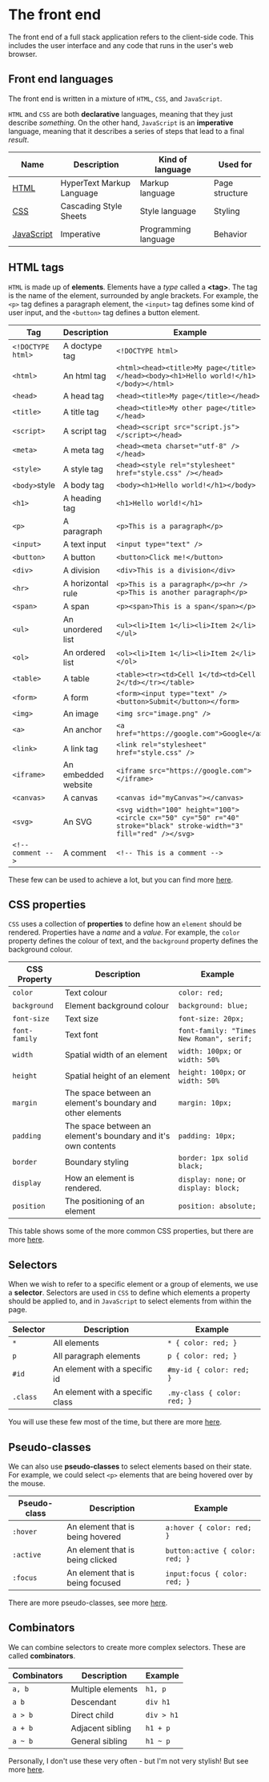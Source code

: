 # The front end

The front end of a full stack application refers to the client-side code. This includes the user interface and any code that runs in the user's web browser.

## Front end languages

The front end is written in a mixture of `HTML`, `CSS`, and `JavaScript`.

`HTML` and `CSS` are both **declarative** languages, meaning that they just describe _something_. On the other hand, `JavaScript` is an **imperative** language, meaning that it describes a series of steps that lead to a final _result_.

| Name                                                                  | Description               | Kind of language     | Used for       |
| --------------------------------------------------------------------- | ------------------------- | -------------------- | -------------- |
| [HTML](https://developer.mozilla.org/en-US/docs/Web/HTML)             | HyperText Markup Language | Markup language      | Page structure |
| [CSS](https://developer.mozilla.org/en-US/docs/Web/CSS)               | Cascading Style Sheets    | Style language       | Styling        |
| [JavaScript](https://developer.mozilla.org/en-US/docs/Web/JavaScript) | Imperative                | Programming language | Behavior       |

## HTML tags

`HTML` is made up of **elements**. Elements have a _type_ called a **\<tag\>**. The tag is the name of the element, surrounded by angle brackets. For example, the `<p>` tag defines a paragraph element, the `<input>` tag defines some kind of user input, and the `<button>` tag defines a button element.

| Tag                | Description         | Example                                                                                                            |
| ------------------ | ------------------- | ------------------------------------------------------------------------------------------------------------------ |
| `<!DOCTYPE html>`  | A doctype tag       | `<!DOCTYPE html>`                                                                                                  |
| `<html>`           | An html tag         | `<html><head><title>My page</title></head><body><h1>Hello world!</h1></body></html>`                               |
| `<head>`           | A head tag          | `<head><title>My page</title></head>`                                                                              |
| `<title>`          | A title tag         | `<head><title>My other page</title></head>`                                                                        |
| `<script>`         | A script tag        | `<head><script src="script.js"></script></head>`                                                                   |
| `<meta>`           | A meta tag          | `<head><meta charset="utf-8" /></head>`                                                                            |
| `<style>`          | A style tag         | `<head><style rel="stylesheet" href="style.css" /></head>`                                                         |
| `<body>`style      | A body tag          | `<body><h1>Hello world!</h1></body>`                                                                               |
| `<h1>`             | A heading tag       | `<h1>Hello world!</h1>`                                                                                            |
| `<p>`              | A paragraph         | `<p>This is a paragraph</p>`                                                                                       |
| `<input>`          | A text input        | `<input type="text" />`                                                                                            |
| `<button>`         | A button            | `<button>Click me!</button>`                                                                                       |
| `<div>`            | A division          | `<div>This is a division</div>`                                                                                    |
| `<hr>`             | A horizontal rule   | `<p>This is a paragraph</p><hr /><p>This is another paragraph</p>`                                                 |
| `<span>`           | A span              | `<p><span>This is a span</span></p>`                                                                               |
| `<ul>`             | An unordered list   | `<ul><li>Item 1</li><li>Item 2</li></ul>`                                                                          |
| `<ol>`             | An ordered list     | `<ol><li>Item 1</li><li>Item 2</li></ol>`                                                                          |
| `<table>`          | A table             | `<table><tr><td>Cell 1</td><td>Cell 2</td></tr></table>`                                                           |
| `<form>`           | A form              | `<form><input type="text" /><button>Submit</button></form>`                                                        |
| `<img>`            | An image            | `<img src="image.png" />`                                                                                          |
| `<a>`              | An anchor           | `<a href="https://google.com">Google</a>`                                                                          |
| `<link>`           | A link tag          | `<link rel="stylesheet" href="style.css" />`                                                                       |
| `<iframe>`         | An embedded website | `<iframe src="https://google.com"></iframe>`                                                                       |
| `<canvas>`         | A canvas            | `<canvas id="myCanvas"></canvas>`                                                                                  |
| `<svg>`            | An SVG              | `<svg width="100" height="100"><circle cx="50" cy="50" r="40" stroke="black" stroke-width="3" fill="red" /></svg>` |
| `<!-- comment -->` | A comment           | `<!-- This is a comment -->`                                                                                       |

These few can be used to achieve a lot, but you can find more [here](https://developer.mozilla.org/en-US/docs/Web/HTML/Element).

## CSS properties

`CSS` uses a collection of **properties** to define how an `element` should be rendered. Properties have a _name_ and a _value_. For example, the `color` property defines the colour of text, and the `background` property defines the background colour.

| CSS Property  | Description                                                   | Example                                  |
| ------------- | ------------------------------------------------------------- | ---------------------------------------- |
| `color`       | Text colour                                                   | `color: red;`                            |
| `background`  | Element background colour                                     | `background: blue;`                      |
| `font-size`   | Text size                                                     | `font-size: 20px;`                       |
| `font-family` | Text font                                                     | `font-family: "Times New Roman", serif;` |
| `width`       | Spatial width of an element                                   | `width: 100px;` or `width: 50%`          |
| `height`      | Spatial height of an element                                  | `height: 100px;` or `width: 50%`         |
| `margin`      | The space between an element's boundary and other elements    | `margin: 10px;`                          |
| `padding`     | The space between an element's boundary and it's own contents | `padding: 10px;`                         |
| `border`      | Boundary styling                                              | `border: 1px solid black;`               |
| `display`     | How an element is rendered.                                   | `display: none;` or `display: block;`    |
| `position`    | The positioning of an element                                 | `position: absolute;`                    |

This table shows some of the more common CSS properties, but there are more [here](https://developer.mozilla.org/en-US/docs/Web/CSS/Reference).

## Selectors

When we wish to refer to a specific element or a group of elements, we use a **selector**. Selectors are used in `CSS` to define which elements a property should be applied to, and in `JavaScript` to select elements from within the page.

| Selector | Description                      | Example                     |
| -------- | -------------------------------- | --------------------------- |
| `*`      | All elements                     | `* { color: red; }`         |
| `p`      | All paragraph elements           | `p { color: red; }`         |
| `#id`    | An element with a specific id    | `#my-id { color: red; }`    |
| `.class` | An element with a specific class | `.my-class { color: red; }` |

You will use these few most of the time, but there are more [here](https://developer.mozilla.org/en-US/docs/Web/CSS/CSS_Selectors).

## Pseudo-classes

We can also use **pseudo-classes** to select elements based on their state. For example, we could select `<p>` elements that are being hovered over by the mouse.

| Pseudo-class | Description                      | Example                         |
| ------------ | -------------------------------- | ------------------------------- |
| `:hover`     | An element that is being hovered | `a:hover { color: red; }`       |
| `:active`    | An element that is being clicked | `button:active { color: red; }` |
| `:focus`     | An element that is being focused | `input:focus { color: red; }`   |

There are more pseudo-classes, see more [here](https://developer.mozilla.org/en-US/docs/Web/CSS/Pseudo-classes).

## Combinators

We can combine selectors to create more complex selectors. These are called **combinators**.

| Combinators | Description       | Example    |
| ----------- | ----------------- | ---------- |
| `a, b`      | Multiple elements | `h1, p`    |
| `a b`       | Descendant        | `div h1`   |
| `a > b`     | Direct child      | `div > h1` |
| `a + b`     | Adjacent sibling  | `h1 + p`   |
| `a ~ b`     | General sibling   | `h1 ~ p`   |

Personally, I don't use these very often - but I'm not very stylish! But see more [here](https://developer.mozilla.org/en-US/docs/Learn/CSS/Building_blocks/Selectors/Combinators).
